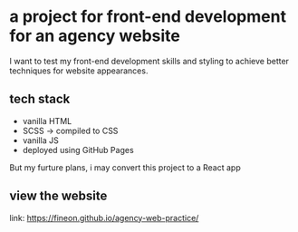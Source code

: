 # a project for front-end development for an agency website

I want to test my front-end development skills and styling to achieve better techniques for website appearances.

## tech stack
- vanilla HTML
- SCSS -> compiled to CSS
- vanilla JS 
- deployed using GitHub Pages

But my furture plans, i may convert this project to a React app

## view the website 
link: https://fineon.github.io/agency-web-practice/